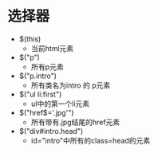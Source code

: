 # 选择器
- $(this)
    - 当前html元素
- $("p")
    - 所有p元素
- $("p.intro")
    - 所有类名为intro 的 p元素
- $("ul li:first")
    - ul中的第一个li元素
- $("href$='.jpg'")
    - 所有带有.jpg结尾的href元素
- $("div#intro.head")
    - id="intro"中所有的class=head的元素

# 